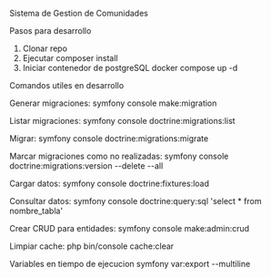 Sistema de Gestion de Comunidades

Pasos para desarrollo

1. Clonar repo
2. Ejecutar composer install
3. Iniciar contenedor de postgreSQL
    docker compose up -d

Comandos utiles en desarrollo

Generar migraciones:
symfony console make:migration

Listar migraciones:
symfony console doctrine:migrations:list    

Migrar:
symfony console doctrine:migrations:migrate

Marcar migraciones como no realizadas:
symfony console doctrine:migrations:version --delete --all

Cargar datos:
symfony console doctrine:fixtures:load

Consultar datos:
symfony console doctrine:query:sql 'select * from nombre_tabla'

Crear CRUD para entidades:
symfony console make:admin:crud

Limpiar cache:
php bin/console cache:clear

Variables en tiempo de ejecucion
symfony var:export --multiline
